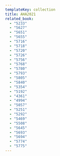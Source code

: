 ```yaml
---
templateKey: collection
title: AHA2021
related_book:
  - "5233"
  - "5627"
  - "5651"
  - "5655"
  - "5716"
  - "5718"
  - "5720"
  - "5726"
  - "5756"
  - "5768"
  - "5780"
  - "5793"
  - "5805"
  - "5840"
  - "5354"
  - "5192"
  - "4361"
  - "4994"
  - "5057"
  - "5251"
  - "5292"
  - "5469"
  - "5508"
  - "5645"
  - "5693"
  - "5694"
  - "5774"
  - "5775"
---
```

